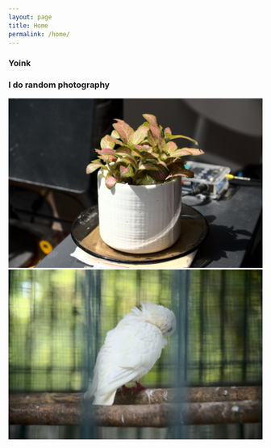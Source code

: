 ```yaml
---
layout: page
title: Home
permalink: /home/
---
```


### Yoink
### I do random photography

<img itemprop="image" class="img-rounded" src="/assets/_images/yoink1.jpg" alt="img1">
<img itemprop="image" class="img-rounded" src="/assets/_images/yoink.jpg" alt="img2">
